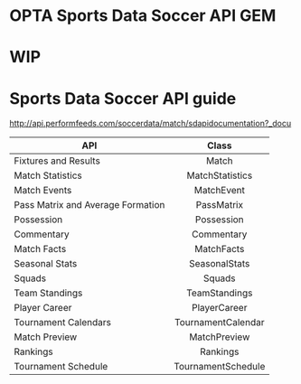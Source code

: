 # OPTA Sports Data Soccer API GEM

<!-- Short description and motivation. -->

# WIP

# Sports Data Soccer API guide

<http://api.performfeeds.com/soccerdata/match/sdapidocumentation?_docu>

API                               |  Class
--------------------------------- | :-----:
Fixtures and Results              | Match
Match Statistics                  | MatchStatistics
Match Events                      | MatchEvent
Pass Matrix and Average Formation | PassMatrix
Possession                        | Possession
Commentary                        | Commentary
Match Facts                       | MatchFacts
Seasonal Stats                    | SeasonalStats
Squads                            | Squads
Team Standings                    | TeamStandings
Player Career                     | PlayerCareer
Tournament Calendars              | TournamentCalendar
Match Preview                     | MatchPreview
Rankings                          | Rankings
Tournament Schedule               | TournamentSchedule


<!--
## Usage
How to use my plugin.

## Installation
Add this line to your application's Gemfile:

```ruby
gem 'opta_sd'
```

And then execute:
```bash
$ bundle
```

Or install it yourself as:
```bash
$ gem install opta_sd
```

## Contributing
Contribution directions go here.

## License
The gem is available as open source under the terms of the [MIT License](http://opensource.org/licenses/MIT).
-->
